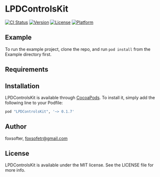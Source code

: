 # LPDControlsKit

[![CI Status](http://img.shields.io/travis/LPD-iOS/lpd-controls-kit.svg)](https://travis-ci.org/LPD-iOS/lpd-controls-kit)
[![Version](https://img.shields.io/cocoapods/v/LPDControlsKit.svg?style=flat)](http://cocoapods.org/pods/LPDControlsKit)
[![License](https://img.shields.io/cocoapods/l/LPDControlsKit.svg?style=flat)](http://cocoapods.org/pods/LPDControlsKit)
[![Platform](https://img.shields.io/cocoapods/p/LPDControlsKit.svg?style=flat)](http://cocoapods.org/pods/LPDControlsKit)

## Example

To run the example project, clone the repo, and run `pod install` from the Example directory first.

## Requirements

## Installation

LPDControlsKit is available through [CocoaPods](http://cocoapods.org). To install
it, simply add the following line to your Podfile:

```ruby
pod "LPDControlsKit", '~> 0.1.7'
```

## Author

foxsofter, foxsofetr@gmail.com

## License

LPDControlsKit is available under the MIT license. See the LICENSE file for more info.
